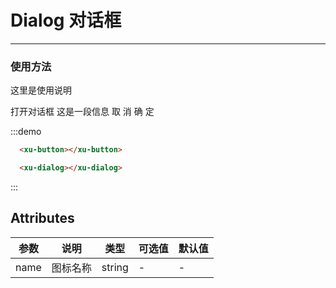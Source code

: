 # Dialog 对话框
<!-- {.md} -->

---
<!-- {.md} -->

### 使用方法
<!-- {.md} -->

这里是使用说明

<div class="demo-block">
  <xu-button type='text' @click="dialogVisible = true">打开对话框</xu-button>
  
  <xu-dialog title="提示" :visible.sync="dialogVisible" width="30%">
    <span>这是一段信息</span>
    <span slot="footer" class="dialog-footer">
      <xu-button @click="dialogVisible = false">取 消</xu-button>
      <xu-button type="primary" @click="dialogVisible = false">确 定</xu-button>
    </span>
  </xu-dialog>
</div>

:::demo
```html
  <xu-button></xu-button>

  <xu-dialog></xu-dialog>

```
:::

## Attributes
<!-- {.md} -->
| 参数      | 说明    | 类型      | 可选值       | 默认值   |
|---------- |-------- |---------- |-------------  |-------- |
| name     | 图标名称  | string  | -          |    -     |

<script>
  export default{
    data(){
      return {
        dialogVisible: false
      }
    },
    mounted(){
     
    }
  }
</script>
<style lang="scss">
  
</style>